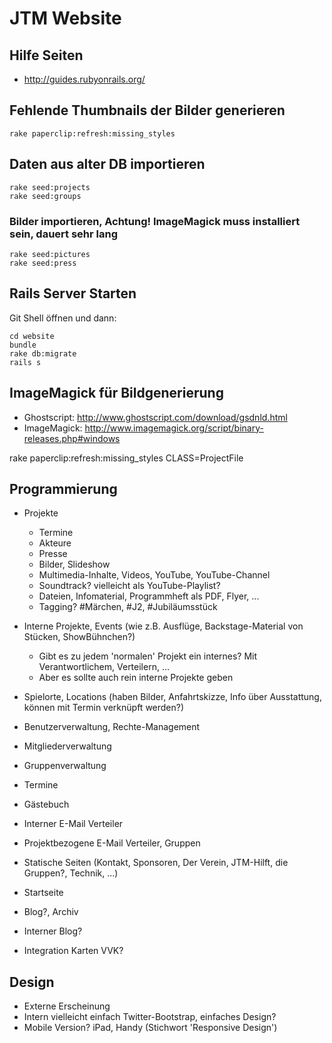 # JTM Website

## Hilfe Seiten
- http://guides.rubyonrails.org/

## Fehlende Thumbnails der Bilder generieren
	rake paperclip:refresh:missing_styles

## Daten aus alter DB importieren
	rake seed:projects
	rake seed:groups
	
### Bilder importieren, Achtung! ImageMagick muss installiert sein, dauert sehr lang
	rake seed:pictures
	rake seed:press

## Rails Server Starten
Git Shell öffnen und dann:

	cd website
	bundle
	rake db:migrate
	rails s



## ImageMagick für Bildgenerierung
- Ghostscript: http://www.ghostscript.com/download/gsdnld.html
- ImageMagick: http://www.imagemagick.org/script/binary-releases.php#windows

rake paperclip:refresh:missing_styles CLASS=ProjectFile

## Programmierung

- Projekte
	- Termine
	- Akteure
	- Presse
	- Bilder, Slideshow
	- Multimedia-Inhalte, Videos, YouTube, YouTube-Channel
	- Soundtrack? vielleicht als YouTube-Playlist?
	- Dateien, Infomaterial, Programmheft als PDF, Flyer, ...
	- Tagging?  #Märchen, #J2, #Jubiläumsstück
- Interne Projekte, Events (wie z.B. Ausflüge, Backstage-Material von Stücken, ShowBühnchen?)
	- Gibt es zu jedem 'normalen' Projekt ein internes? Mit Verantwortlichem, Verteilern, ...
	- Aber es sollte auch rein interne Projekte geben

- Spielorte, Locations (haben Bilder, Anfahrtskizze, Info über Ausstattung, können mit Termin verknüpft werden?)



- Benutzerverwaltung, Rechte-Management

- Mitgliederverwaltung
- Gruppenverwaltung
- Termine
- Gästebuch
- Interner E-Mail Verteiler
- Projektbezogene E-Mail Verteiler, Gruppen

- Statische Seiten (Kontakt, Sponsoren, Der Verein, JTM-Hilft, die Gruppen?, Technik, ...)
- Startseite
- Blog?, Archiv
- Interner Blog?

- Integration Karten VVK?


## Design
- Externe Erscheinung
- Intern vielleicht einfach Twitter-Bootstrap, einfaches Design?
- Mobile Version? iPad, Handy (Stichwort 'Responsive Design')